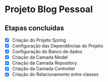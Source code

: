 <h1>Projeto Blog Pessoal</h1>

<h2>Etapas concluídas</h2>


- [x] Criação do Projeto Spring
- [x] Configuração das Dependências do Projeto
- [x] Configuração do Banco de dados
- [x] Criação da Camada Model
- [x] Criação da Camada Repository
- [x] Criação da Camada Controller
- [x] Criação do Relacionamento entre classes

